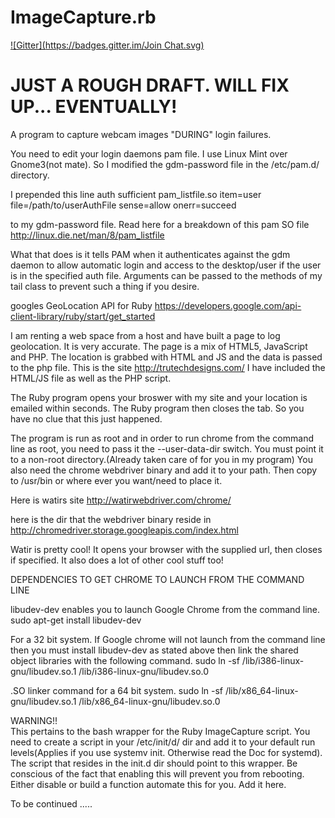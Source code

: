 ImageCapture.rb
===============
[![Gitter](https://badges.gitter.im/Join Chat.svg)](https://gitter.im/amboxer21/ImageCapture?utm_source=badge&utm_medium=badge&utm_campaign=pr-badge&utm_content=badge)

# JUST A ROUGH DRAFT. WILL FIX UP... EVENTUALLY!

A program to capture webcam images "DURING" login failures.

You need to edit your login daemons pam file. I use Linux Mint over Gnome3(not mate). So I modified the gdm-password file in the /etc/pam.d/ directory.

I prepended this line 
auth sufficient pam_listfile.so item=user file=/path/to/userAuthFile sense=allow onerr=succeed

to my gdm-password file. Read here for a breakdown of this pam SO file http://linux.die.net/man/8/pam_listfile

What that does is it tells PAM when it authenticates against the gdm daemon to allow automatic login and access to the desktop/user if the user is in the specified auth file. Arguments can be passed to the methods of my tail class to prevent such a thing if you desire.

googles GeoLocation API for Ruby https://developers.google.com/api-client-library/ruby/start/get_started

I am renting a web space from a host and have built a page to log geolocation. It is very accurate. The page is a mix of HTML5, JavaScript and PHP. The location is grabbed with HTML and JS and the data is passed to the php file. This is the site http://trutechdesigns.com/ I have included the HTML/JS file as well as the PHP script. 

The Ruby program opens your broswer with my site and your location is emailed within seconds. The Ruby program then closes the tab. So you have no clue that this just happened.

The program is run as root and in order to run chrome from the command line as root, you need to pass it the --user-data-dir switch. You must point it to a non-root directory.(Already taken care of for you in my program) You also need the chrome webdriver binary and add it to your path. Then copy to /usr/bin or where ever you want/need to place it. 

Here is watirs site http://watirwebdriver.com/chrome/

here is the dir that the webdriver binary reside in http://chromedriver.storage.googleapis.com/index.html

Watir is pretty cool! It opens your browser with the supplied url, then closes if specified. It also does a lot of other cool stuff too!


DEPENDENCIES TO GET CHROME TO LAUNCH FROM THE COMMAND LINE

libudev-dev enables you to launch Google Chrome from the command line.
        sudo apt-get install libudev-dev

For a 32 bit system. If Google chrome will not launch from the command line then you must install libudev-dev
as stated above then link the shared object libraries with the following command.
        sudo ln -sf /lib/i386-linux-gnu/libudev.so.1 /lib/i386-linux-gnu/libudev.so.0

.SO linker command for a 64 bit system.
        sudo ln -sf /lib/x86_64-linux-gnu/libudev.so.1 /lib/x86_64-linux-gnu/libudev.so.0
   
WARNING!!        
This pertains to the bash wrapper for the Ruby ImageCapture script. You need to create a script in your /etc/init/d/ dir and add it to your default run levels(Applies if you use systemv init. Otherwise read the Doc for systemd). The script that resides in the init.d dir should point to this wrapper. Be conscious of the fact that enabling this will prevent you from rebooting. Either disable or build a function automate this for you. Add it here.        

To be continued .....
